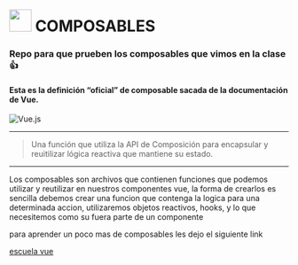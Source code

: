 
# <img src="https://cdn.simpleicons.org/vue.js/4FC08D" width="40" height="40" /> COMPOSABLES


### Repo para que prueben los composables que vimos en la clase 👍


#### Esta es la definición “oficial” de composable sacada de la documentación de Vue.

![Vue.js](https://img.shields.io/badge/Vue.js-35495E?style=for-the-badge&logo=vue.js&logoColor=4FC08D)


---
> Una función que utiliza la API de Composición para encapsular y reuitilizar lógica reactiva que mantiene su estado.
---
Los composables son archivos que contienen funciones que podemos utilizar y reutilizar en nuestros componentes
vue, la forma de crearlos es sencilla debemos crear una funcion que contenga la logica para una determinada accion, 
utilizaremos objetos reactivos, hooks, y lo que necesitemos como su fuera parte de un componente

para aprender un poco mas de composables les dejo el siguiente link

[escuela vue](https://escuelavue.es/devtips/vue-3-composable-functions)
